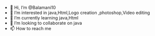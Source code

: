 - 👋 Hi, I’m @Balamani10
- 👀 I’m interested in java,Html,Logo creation ,photoshop,Video editing
- 🌱 I’m currently learning java,Html
- 💞️ I’m looking to collaborate on java
- 📫 How to reach me 

<!---
Balamani10/Balamani10 is a ✨ special ✨ repository because its `README.md` (this file) appears on your GitHub profile.
You can click the Preview link to take a look at your changes.
--->
